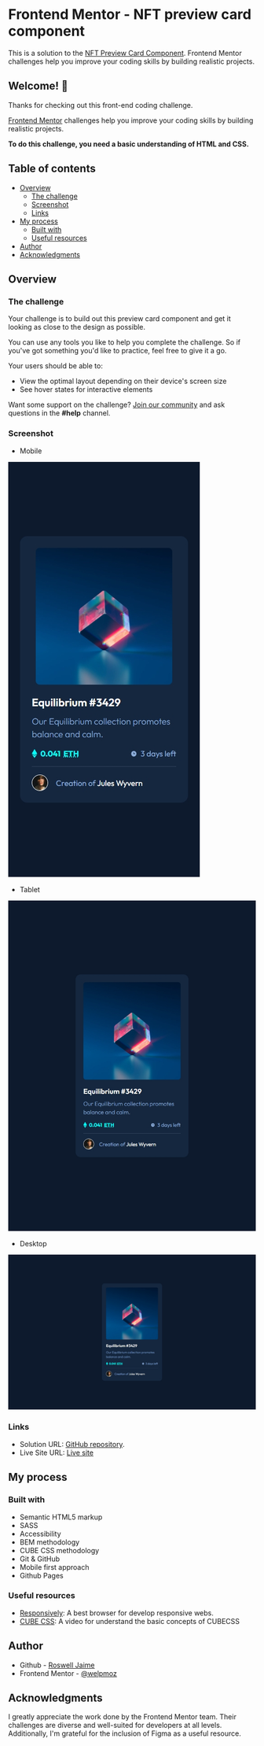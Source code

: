 # Frontend Mentor - NFT preview card component

This is a solution to the [NFT Preview Card Component](https://www.frontendmentor.io/challenges/nft-preview-card-component-SbdUL_w0U). Frontend Mentor challenges help you improve your coding skills by building realistic projects.

## Welcome! 👋

Thanks for checking out this front-end coding challenge.

[Frontend Mentor](https://www.frontendmentor.io) challenges help you improve your coding skills by building realistic projects.

**To do this challenge, you need a basic understanding of HTML and CSS.**

## Table of contents

- [Overview](#overview)
  - [The challenge](#the-challenge)
  - [Screenshot](#screenshot)
  - [Links](#links)
- [My process](#my-process)
  - [Built with](#built-with)
  - [Useful resources](#useful-resources)
- [Author](#author)
- [Acknowledgments](#acknowledgments)

## Overview

### The challenge

Your challenge is to build out this preview card component and get it looking as close to the design as possible.

You can use any tools you like to help you complete the challenge. So if you've got something you'd like to practice, feel free to give it a go.

Your users should be able to:

- View the optimal layout depending on their device's screen size
- See hover states for interactive elements

Want some support on the challenge? [Join our community](https://www.frontendmentor.io/community) and ask questions in the **#help** channel.

### Screenshot

- Mobile

![](./mobile.jpeg)

- Tablet

![](./tablet.jpeg)

- Desktop

![](./desktop.jpeg)

### Links

- Solution URL: [GitHub repository](https://github.com/welpmoz/news-homepage).
- Live Site URL: [Live site](https://rococo-starship-d7b6bb.netlify.app/)

## My process

### Built with

- Semantic HTML5 markup
- SASS
- Accessibility
- BEM methodology
- CUBE CSS methodology
- Git & GitHub
- Mobile first approach
- Github Pages

### Useful resources

- [Responsively](https://responsively.app/): A best browser for develop responsive webs.
- [CUBE CSS](https://www.youtube.com/watch?v=NanhQvnvbR8&t=457s): A video for understand the basic concepts of CUBECSS

## Author

- Github - [Roswell Jaime](https://github.com/welpmoz)
- Frontend Mentor - [@welpmoz](https://www.frontendmentor.io/profile/welpmoz)

## Acknowledgments

I greatly appreciate the work done by the Frontend Mentor team. Their challenges are diverse and well-suited for developers at all levels. Additionally, I'm grateful for the inclusion of Figma as a useful resource.